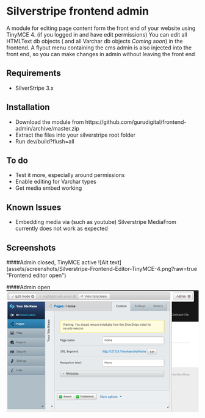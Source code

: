 Silverstripe frontend admin
=============================

A module for editing page content form the front end of your website using TinyMCE 4. (if you logged in and have edit permissions)
You can edit all HTMLText db objects ( and all Varchar db objects *Coming soon*) in the frontend.
A flyout menu containing the cms admin is also injected into the front end, so you can make changes in admin without leaving the front end

<h2>Requirements</h2>
<ul>
<li>SilverStripe 3.x</li>
</ul>

<h2>Installation</h2>
<ul>
<li>Download the module from https://github.com/gurudigital/frontend-admin/archive/master.zip</li>
<li>Extract the files into your silverstripe root folder</li>
<li>Run dev/build?flush=all</li>
</ul>

<h2>To do</h2>
<ul>
<li>Test it more, especially around permissions</li>
<li>Enable editing for Varchar types</li>
<li>Get media embed working</li>
</ul>
<h2>Known Issues</h2>
<ul>
<li>Embedding media via (such as youtube) Silverstripe MediaFrom currently does not work as expected</li>
</ul>

<h2>Screenshots</h2>
####Admin closed, TinyMCE active
![Alt text](assets/screenshots/Silverstripe-Frontend-Editor-TinyMCE-4.png?raw=true "Frontend editor open")

####Admin open
![Alt text](assets/screenshots/Silverstripe-Frontend-Admin.png?raw=true "Frontend admin open")

